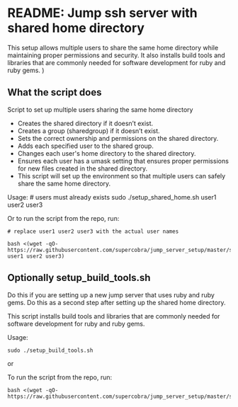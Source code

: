 # README: Jump ssh server with shared home directory

This setup allows multiple users to share the same home directory while maintaining proper permissions and security. It also installs build tools and libraries that are commonly needed for software development for ruby and ruby gems.
)

## What the script does

Script to set up multiple users sharing the same home directory

- Creates the shared directory if it doesn’t exist.
- Creates a group (sharedgroup) if it doesn’t exist.
- Sets the correct ownership and permissions on the shared directory.
- Adds each specified user to the shared group.
- Changes each user's home directory to the shared directory.
- Ensures each user has a umask setting that ensures proper permissions for new files created in the shared directory.
- This script will set up the environment so that multiple users can safely share the same home directory.

Usage:
    # users must already exists
    sudo ./setup_shared_home.sh user1 user2 user3

Or to run the script from the repo, run:

    # replace user1 user2 user3 with the actual user names

    bash <(wget -qO- https://raw.githubusercontent.com/supercobra/jump_server_setup/master/setup_shared_home.sh user1 user2 user3)

## Optionally setup_build_tools.sh

Do this if you are setting up a new jump server that uses ruby and ruby gems. Do this as a second step after setting up the shared home directory.

This script installs build tools and libraries that are commonly needed for software development for ruby and ruby gems.

Usage:

    sudo ./setup_build_tools.sh

or

To run the script from the repo, run:

    bash <(wget -qO- https://raw.githubusercontent.com/supercobra/jump_server_setup/master/setup_build_tools.sh

